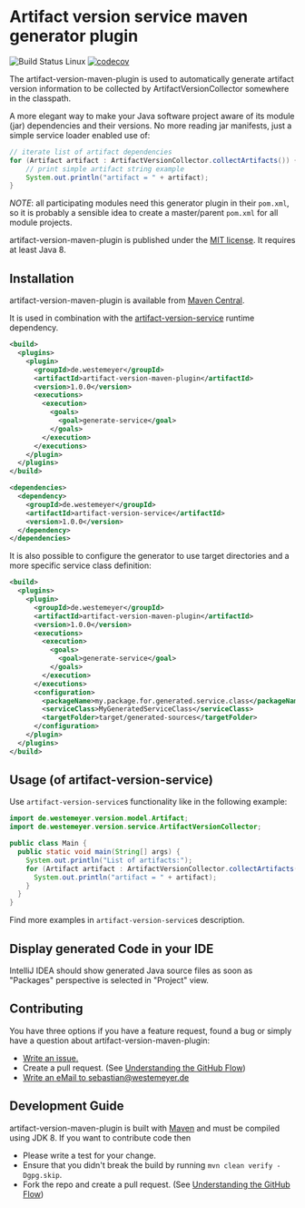 # Artifact version service maven generator plugin

![Build Status Linux](https://github.com/swesteme/artifact-version-maven-plugin/workflows/Java%20CI%20with%20Maven/badge.svg?branch=main) [![codecov](https://codecov.io/gh/swesteme/artifact-version-maven-plugin/branch/main/graph/badge.svg?token=O306I5GDXJ)](https://codecov.io/gh/swesteme/artifact-version-maven-plugin)

The artifact-version-maven-plugin is used to automatically generate artifact version information to be collected by ArtifactVersionCollector somewhere in the classpath.

A more elegant way to make your Java software project aware of its module (jar) dependencies and their versions. No more reading jar manifests, just a simple service loader enabled use of:

```java
// iterate list of artifact dependencies
for (Artifact artifact : ArtifactVersionCollector.collectArtifacts()) {
    // print simple artifact string example
    System.out.println("artifact = " + artifact);
}
```

*NOTE*: all participating modules need this generator plugin in their `pom.xml`, so it is probably a sensible idea to create a master/parent `pom.xml` for all module projects. 

artifact-version-maven-plugin is published under the
[MIT license](http://opensource.org/licenses/MIT). It requires at least Java 8.

## Installation

artifact-version-maven-plugin is available from
[Maven Central](https://search.maven.org/artifact/de.westemeyer/artifact-version-maven-plugin).

It is used in combination with the [artifact-version-service](https://github.com/swesteme/artifact-version-service) runtime dependency.
```xml
<build>
  <plugins>
    <plugin>
      <groupId>de.westemeyer</groupId>
      <artifactId>artifact-version-maven-plugin</artifactId>
      <version>1.0.0</version>
      <executions>
        <execution>
          <goals>
            <goal>generate-service</goal>
          </goals>
        </execution>
      </executions>
    </plugin>
  </plugins>
</build>

<dependencies>
  <dependency>
    <groupId>de.westemeyer</groupId>
    <artifactId>artifact-version-service</artifactId>
    <version>1.0.0</version>
  </dependency>
</dependencies>
```

It is also possible to configure the generator to use target directories and a more specific service class definition:
```xml
<build>
  <plugins>
    <plugin>
      <groupId>de.westemeyer</groupId>
      <artifactId>artifact-version-maven-plugin</artifactId>
      <version>1.0.0</version>
      <executions>
        <execution>
          <goals>
            <goal>generate-service</goal>
          </goals>
        </execution>
      </executions>
      <configuration>
        <packageName>my.package.for.generated.service.class</packageName>
        <serviceClass>MyGeneratedServiceClass</serviceClass>
        <targetFolder>target/generated-sources</targetFolder>
      </configuration>
    </plugin>
  </plugins>
</build>
```

## Usage (of artifact-version-service)

Use `artifact-version-service`s functionality like in the following example:

```java
import de.westemeyer.version.model.Artifact;
import de.westemeyer.version.service.ArtifactVersionCollector;

public class Main {
  public static void main(String[] args) {
    System.out.println("List of artifacts:");
    for (Artifact artifact : ArtifactVersionCollector.collectArtifacts()) {
      System.out.println("artifact = " + artifact);
    }
  }
}
```

Find more examples in `artifact-version-service`s description.

## Display generated Code in your IDE
IntelliJ IDEA should show generated Java source files as soon as "Packages" perspective is selected in "Project" view. 

## Contributing

You have three options if you have a feature request, found a bug or
simply have a question about artifact-version-maven-plugin:

* [Write an issue.](https://github.com/swesteme/artifact-version-maven-plugin/issues/new)
* Create a pull request. (See [Understanding the GitHub Flow](https://guides.github.com/introduction/flow/index.html))
* [Write an eMail to sebastian@westemeyer.de](mailto:sebastian@westemeyer.de)

## Development Guide

artifact-version-maven-plugin is built with [Maven](http://maven.apache.org/) and must be
compiled using JDK 8. If you want to contribute code then

* Please write a test for your change.
* Ensure that you didn't break the build by running `mvn clean verify -Dgpg.skip`.
* Fork the repo and create a pull request. (See [Understanding the GitHub Flow](https://guides.github.com/introduction/flow/index.html))
